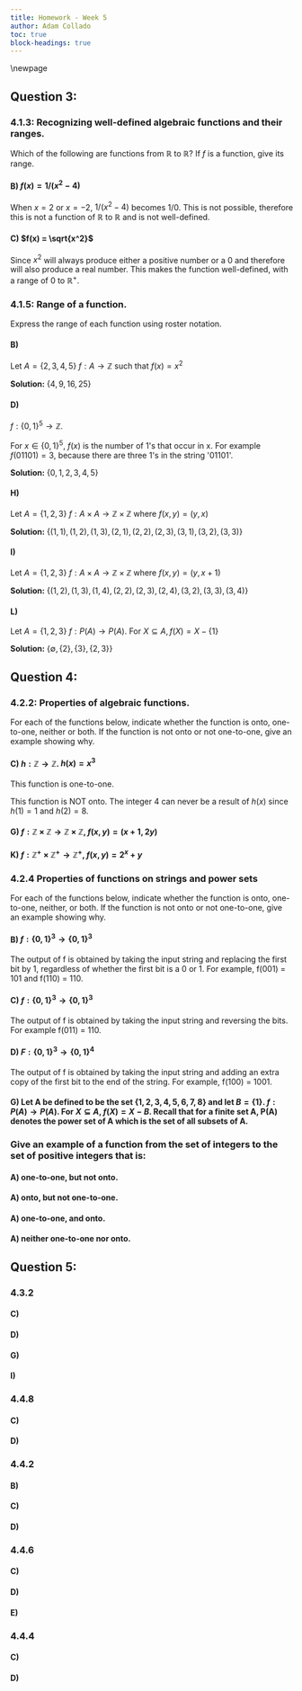 ```yaml
---
title: Homework - Week 5
author: Adam Collado
toc: true
block-headings: true
---
```

\newpage

## Question 3: 

### 4.1.3: Recognizing well-defined algebraic functions and their ranges.

Which of the following are functions from $\mathbb{R} \text{ to } \mathbb{R}$? If $f$ is a function, give its range.

#### B) $f(x) = 1/(x^2 - 4)$

When $x=2$ or $x=-2$, $1/(x^2-4)$ becomes $1/0$. This is not possible, therefore this is not a function of $\mathbb{R} \text{ to } \mathbb{R}$ and is not well-defined.

#### C) $f(x) = \sqrt{x^2}$

Since $x^2$ will always produce either a positive number or a 0 and therefore will also produce a real number. This makes the function well-defined, with a range of 0 to $\mathbb{R}^{+}$.

### 4.1.5: Range of a function.

Express the range of each function using roster notation.

#### B)

Let $A = \{2, 3, 4, 5\}$
$f: A \to \mathbb{Z} \text{ such that } f(x) = x^2$

__Solution:__ $\{4, 9, 16, 25\}$

#### D)
$f: \{0, 1\}^{5} \to \mathbb{Z}$.

For $x \in \{0, 1\}^{5}$, $f(x)$ is the number of 1's that occur in x. For example $f(01101) = 3$, because there are three 1's in the string '01101'.

__Solution:__ $\{0, 1, 2, 3, 4, 5\}$

#### H)

Let $A = \{1, 2, 3\}$
$f: A \times A \to \mathbb{Z} \times \mathbb{Z}$ where $f(x, y) = (y, x)$

__Solution:__ $\{(1, 1), (1, 2), (1, 3), (2, 1), (2, 2), (2, 3), (3, 1), (3, 2), (3, 3)\}$

#### I)

Let $A = \{1, 2, 3\}$
$f: A \times A \to \mathbb{Z} \times \mathbb{Z}$ where $f(x, y) = (y, x+1)$

__Solution:__ $\{(1, 2), (1, 3), (1, 4), (2, 2), (2, 3), (2, 4), (3, 2), (3, 3), (3, 4)\}$

#### L)

Let $A = \{1, 2, 3\}$
$f: P(A) \to P(A).$ For $X \subseteq A, f(X) = X - \{1\}$

__Solution:__ $\{\emptyset, \{2\}, \{3\}, \{2, 3\}\}$

## Question 4:

### 4.2.2: Properties of algebraic functions.

For each of the functions below, indicate whether the function is onto, one-to-one, neither or both. If the function is not onto or not one-to-one, give an example showing why.

#### C) $h: \mathbb{Z} \to \mathbb{Z}$. $h(x) = x^3$

This function is one-to-one.

This function is NOT onto. The integer 4 can never be a result of $h(x)$ since $h(1) = 1$ and $h(2) = 8$.

#### G) $f: \mathbb{Z} \times \mathbb{Z} \to \mathbb{Z} \times \mathbb{Z}$, $f(x, y) = (x+1, 2y)$

#### K) $f: \mathbb{Z^{+}} \times \mathbb{Z^{+}} \to \mathbb{Z^{+}}$, $f(x, y) = 2^x + y$

### 4.2.4 Properties of functions on strings and power sets

For each of the functions below, indicate whether the function is onto, one-to-one, neither, or both. If the function is not onto or not one-to-one, give an example showing why.

#### B) $f: \{0, 1\}^3 \to \{0, 1\}^3$
The output of f is obtained by taking the input string and replacing the first bit by 1, regardless of whether the first bit is a 0 or 1. For example, f(001) = 101 and f(110) = 110.

#### C) $f: \{0, 1\}^3 \to \{0, 1\}^3$
The output of f is obtained by taking the input string and reversing the bits. For example f(011) = 110.

#### D) $F: \{0, 1\}^3 \to \{0, 1\}^4$
The output of f is obtained by taking the input string and adding an extra copy of the first bit to the end of the string. For example, f(100) = 1001.

#### G) Let A be defined to be the set $\{1, 2, 3, 4, 5, 6, 7, 8\}$ and let $B = \{1\}$. $f: P(A) \to P(A)$. For $X \subseteq A$, $f(X) = X - B$. Recall that for a finite set A, P(A) denotes the power set of A which is the set of all subsets of A.

### Give an example of a function from the set of integers to the set of positive integers that is:

#### A) one-to-one, but not onto.

#### A) onto, but not one-to-one.

#### A) one-to-one, and onto.

#### A) neither one-to-one nor onto.


## Question 5:

### 4.3.2

#### C)

#### D)

#### G)

#### I)

### 4.4.8

#### C)

#### D)

### 4.4.2

#### B)

#### C)

#### D)

### 4.4.6

#### C)

#### D)

#### E)

### 4.4.4

#### C)

#### D)